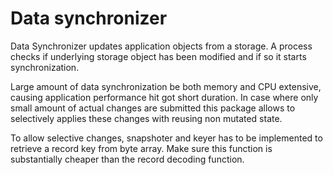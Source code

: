 # Data synchronizer

Data Synchronizer updates application objects from a storage. A process checks if underlying storage object 
has been modified and if so it starts synchronization. 

Large amount of data synchronization be both memory and CPU extensive, causing application performance hit got short duration.
In case where only small amount of actual changes are submitted this package allows to 
selectively applies these changes with reusing non mutated state.

To allow selective changes, snapshoter and keyer has to be implemented to retrieve a record key from byte array.
Make sure this function is substantially cheaper than the record decoding function.
